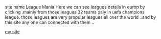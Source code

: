 site name League Mania
Here we can see leagues details  in europ by clicking  .mainly from those leagues 32 teams paly in uefa champions league.
those leagues are very propular leagues all over the world ..and by this site any one can connected with them  ..

[my site](https://quizzical-khorana-f12b24.netlify.app)
